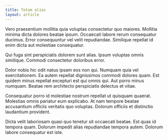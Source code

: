 ```yaml
---
title: Totam alias
layout: article
---
```

Vero praesentium mollitia quia voluptas consectetur quo maiores. Mollitia minima dicta dolores beatae ipsum. Occaecati labore rerum consequatur ducimus. Error consequuntur vel velit repudiandae. Similique repellat id enim dicta aut molestiae consequatur.

Qui fuga sint perspiciatis dolorem sunt alias. Ipsum voluptas omnis similique. Commodi consectetur doloribus error.

Dolor nobis hic odit natus ipsam eos non qui. Numquam quia vel exercitationem. Ea autem repellat dignissimos commodi dolores quam. Est quidem minus repellat excepturi est qui omnis qui. Aut porro minus numquam. Beatae rem architecto perspiciatis delectus et vitae.

Consequatur porro id molestiae nostrum repellat ut quisquam quaerat. Molestias omnis pariatur eum explicabo. At nam tempore beatae accusantium officiis veritatis quo voluptas. Dolorum officiis et distinctio laudantium provident.

Dicta velit laboriosam quasi quo tenetur sit occaecati beatae. Est quas id tempora quam. Dolorum impedit alias repudiandae tempora autem. Dolorum labore consequatur est iste.
